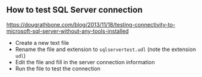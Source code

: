## How to test SQL Server connection
https://dougrathbone.com/blog/2013/11/18/testing-connectivity-to-microsoft-sql-server-without-any-tools-installed
- Create a new text file
- Rename the file and extension to `sqlservertest.udl` (note the extension `udl`)
- Edit the file and fill in the server connection information
- Run the file to test the connection
